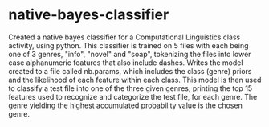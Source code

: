 # native-bayes-classifier
Created a native bayes classifier for a Computational Linguistics class activity, using python. 
This classifier is trained on 5 files with each being one of 3 genres, "info", "novel" and "soap", tokenizing the files into lower case alphanumeric features that also include dashes. Writes the model created to a file called nb.params, which includes the class (genre) priors and the likelihood of each feature within each class. 
This model is then used to classify a test file into one of the three given genres, printing the top 15 features used to recognize and categorize the test file, for each genre. The genre yielding the highest accumulated probability value is the chosen genre. 
